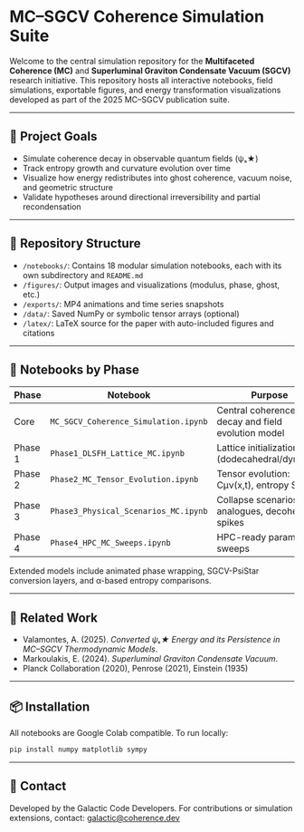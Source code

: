 # MC–SGCV Coherence Simulation Suite

Welcome to the central simulation repository for the **Multifaceted Coherence (MC)** and **Superluminal Graviton Condensate Vacuum (SGCV)** research initiative. This repository hosts all interactive notebooks, field simulations, exportable figures, and energy transformation visualizations developed as part of the 2025 MC–SGCV publication suite.

---

## 🧭 Project Goals

- Simulate coherence decay in observable quantum fields (ψₛ★)
- Track entropy growth and curvature evolution over time
- Visualize how energy redistributes into ghost coherence, vacuum noise, and geometric structure
- Validate hypotheses around directional irreversibility and partial recondensation

---

## 📁 Repository Structure

- `/notebooks/`: Contains 18 modular simulation notebooks, each with its own subdirectory and `README.md`
- `/figures/`: Output images and visualizations (modulus, phase, ghost, etc.)
- `/exports/`: MP4 animations and time series snapshots
- `/data/`: Saved NumPy or symbolic tensor arrays (optional)
- `/latex/`: LaTeX source for the paper with auto-included figures and citations

---

## 🔬 Notebooks by Phase

| Phase | Notebook | Purpose |
|-------|----------|---------|
| Core | `MC_SGCV_Coherence_Simulation.ipynb` | Central coherence decay and field evolution model |
| Phase 1 | `Phase1_DLSFH_Lattice_MC.ipynb` | Lattice initialization (dodecahedral/dynamic) |
| Phase 2 | `Phase2_MC_Tensor_Evolution.ipynb` | Tensor evolution: Cμν(x,t), entropy S(x,t) |
| Phase 3 | `Phase3_Physical_Scenarios_MC.ipynb` | Collapse scenarios: BH analogues, decoherence spikes |
| Phase 4 | `Phase4_HPC_MC_Sweeps.ipynb` | HPC-ready parameter sweeps |

Extended models include animated phase wrapping, SGCV-PsiStar conversion layers, and α-based entropy comparisons.

---

## 📖 Related Work

- Valamontes, A. (2025). *Converted ψₛ★ Energy and its Persistence in MC–SGCV Thermodynamic Models*.
- Markoulakis, E. (2024). *Superluminal Graviton Condensate Vacuum*.
- Planck Collaboration (2020), Penrose (2021), Einstein (1935)

---

## 📦 Installation

All notebooks are Google Colab compatible. To run locally:
```bash
pip install numpy matplotlib sympy
```

---

## 🔗 Contact

Developed by the Galactic Code Developers. For contributions or simulation extensions, contact: [galactic@coherence.dev](mailto:galactic@coherence.dev)